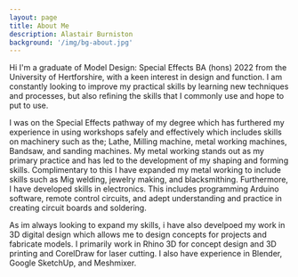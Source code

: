 ```yaml
---
layout: page
title: About Me
description: Alastair Burniston
background: '/img/bg-about.jpg'
---
```



Hi I'm a graduate of Model Design: Special Effects BA (hons) 2022 from the University of Hertforshire, with a keen interest in design and function. I am constantly looking to improve my practical skills by learning new techniques and processes, but also refining the skills that I commonly use and hope to put to use. 

I was on the Special Effects pathway of my degree which has furthered my experience in using workshops safely and effectively which includes skills on machinery such as the; Lathe, Milling machine, metal working machines, Bandsaw, and sanding machines. My metal working stands out as my primary practice and has led to the development of my shaping and forming skills. Complimentary to this I have expanded my metal working to include skills such as Mig welding, jewelry making, and blacksmithing. Furthermore, I have developed skills in electronics. This includes programming Arduino software, remote control circuits, and adept understanding and practice in creating circuit boards and soldering.

As im always looking to expand my skills, i have also develpoed my work in 3D digital design which allows me to design concepts for projects and fabricate models. I primarily work in Rhino 3D for concept design and 3D printing and CorelDraw for laser cutting. I also have experience in Blender, Google SketchUp, and Meshmixer.